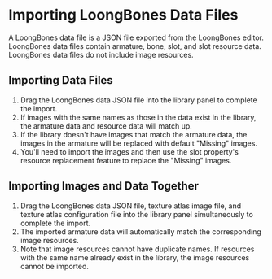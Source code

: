 # Importing LoongBones Data Files

A LoongBones data file is a JSON file exported from the LoongBones editor.
<br>LoongBones data files contain armature, bone, slot, and slot resource data.
<br>LoongBones data files do not include image resources.

## Importing Data Files
1. Drag the LoongBones data JSON file into the library panel to complete the import.
2. If images with the same names as those in the data exist in the library, the armature data and resource data will match up.
3. If the library doesn't have images that match the armature data, the images in the armature will be replaced with default "Missing" images.
4. You'll need to import the images and then use the slot property's resource replacement feature to replace the "Missing" images.

## Importing Images and Data Together
1. Drag the LoongBones data JSON file, texture atlas image file, and texture atlas configuration file into the library panel simultaneously to complete the import.
2. The imported armature data will automatically match the corresponding image resources.
3. Note that image resources cannot have duplicate names. If resources with the same name already exist in the library, the image resources cannot be imported.